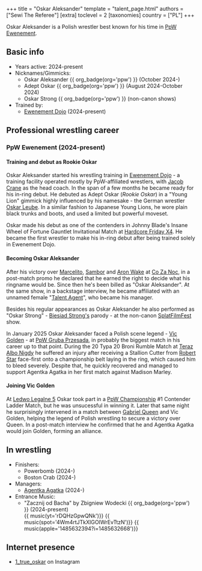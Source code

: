 +++
title = "Oskar Aleksander"
template = "talent_page.html"
authors = ["Sewi The Referee"]
[extra]
toclevel = 2
[taxonomies]
country = ["PL"]
+++

Oskar Aleksander is a Polish wrestler best known for his time in [PpW Ewenement](@/o/ppw.md).

## Basic info

* Years active: 2024-present
* Nicknames/Gimmicks:
  - Oskar Aleksander {{ org_badge(org='ppw') }} (October 2024-)
  - Adept Oskar {{ org_badge(org='ppw') }} (August 2024-October 2024)
  - Oskar Strong {{ org_badge(org='ppw') }} (non-canon shows)
* Trained by:
  - [Ewenement Dojo](@/o/ewenement-dojo.md) (2024-present)

## Professional wrestling career

### PpW Ewenement (2024-present)

#### Training and debut as Rookie Oskar

Oskar Aleksander started his wrestling training in [Ewenement Dojo](@/o/ewenement-dojo.md) - a training facility operated mostly by PpW-affiliated wrestlers, with [Jacob Crane](@/w/jacob-crane.md) as the head coach.
In the span of a few months he became ready for his in-ring debut.
He debuted as Adept Oskar (_Rookie Oskar_) in a "Young Lion" gimmick highly influenced by his namesake - the German wrestler [Oskar Leube][oskar-leube]. In a similar fashion to Japanese Young Lions, he wore plain black trunks and boots, and used a limited but powerful moveset.

Oskar made his debut as one of the contenders in Johnny Blade's Insane Wheel of Fortune Gauntlet Invitational Match at [Hardcore Friday X4](@/e/ppw/2024-08-23-ppw-hardcore-friday-x4.md). He became the first wrestler to make his in-ring debut after being trained solely in Ewenement Dojo.

#### Becoming Oskar Aleksander

After his victory over [Marcelito](@/w/marcelito.md), [Sambor](@/w/sambor.md) and [Aron Wake](@/w/aron-wake.md) at [Co Za Noc](@/e/ppw/2024-10-26-ppw-co-za-noc.md), in a post-match promo he declared that he earned the right to decide what his ringname would be. Since then he's been billed as "Oskar Aleksander". At the same show, in a backstage interview, he became affiliated with an unnamed female "[Talent Agent](@/w/agentka-agatka.md)", who became his manager.

Besides his regular appearances as Oskar Aleksander he also performed as "Oskar Strong" - [Biesiad Strong's](@/w/biesiad.md) parody - at the non-canon [SplatFilmFest](@/e/ppw/2024-10-30-ppw-chcemy-krwi.md) show.

In January 2025 Oskar Aleksander faced a Polish scene legend - [Vic Golden](@/w/vic-golden.md) -  at [PpW Gruba Przesada](@c/e/ppw/2025-01-25-ppw-gruba-przesada.md), in probably the biggest match in his career up to that point. During the 20 Typa 20 Broni Rumble Match at [Teraz Albo Nigdy](@/e/ppw/2025-03-15-ppw-teraz-albo-nigdy.md) he suffered an injury after receiving a Stallion Cutter from [Robert Star](@/w/robert-star.md) face-first onto a championship belt laying in the ring, which caused him to bleed severely. Despite that, he quickly recovered and managed to support Agentka Agatka in her first match against Madison Marley. 

#### Joining Vic Golden

At [Ledwo Legalne 5](@/e/ppw/2025-06-07-ppw-ledwo-legalne-5.md) Oskar took part in a [PpW Championship](@/c/ppw-championship.md) #1 Contender Ladder Match, but he was unsucessful in winning it. Later that same night he surprisingly intervened in a match between [Gabriel Queen](@/w/gabriel-queen.md) and Vic Golden, helping the legend of Polish wrestling to secure a victory over Queen. In a post-match interview he confirmed that he and Agentka Agatka would join Golden, forming an alliance. 

## In wrestling

* Finishers:
  - Powerbomb (2024-)
  - Boston Crab (2024-)
* Managers:
  - [Agentka Agatka](@/w/agentka-agatka.md) (2024-)
* Entrance Music:
  - "Zacznij od Bacha" by Zbigniew Wodecki
    {{ org_badge(org='ppw') }} (2024-present) <br>
    {{ music(yt='rDQHzGpwQNk')}}
    {{ music(spot='4Wm4rtJTkXIGOIWrEvTtzN')}}
    {{ music(apple='1485632394?i=1485632668')}}

## Internet presence

* [1_true_oskar](https://www.instagram.com/1_true_oskar/) on Instagram

[oskar-leube]: https://en.wikipedia.org/wiki/Oskar_Leube

